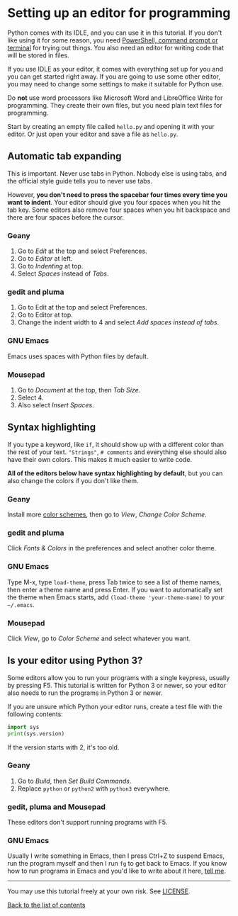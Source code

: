 # Setting up an editor for programming

Python comes with its IDLE, and you can use it in this tutorial. If you
don't like using it for some reason, you need
[PowerShell, command prompt or terminal](installing-python.md) for
trying out things. You also need an editor for writing code that will
be stored in files.

If you use IDLE as your editor, it comes with everything set up for you
and you can get started right away. If you are going to use some other
editor, you may need to change some settings to make it suitable for
Python use.

Do **not** use word processors like Microsoft Word and LibreOffice
Write for programming. They create their own files, but you need plain
text files for programming.

Start by creating an empty file called `hello.py` and opening it with
your editor. Or just open your editor and save a file as `hello.py`.

## Automatic tab expanding

This is important. Never use tabs in Python. Nobody else is using tabs,
and the official style guide tells you to never use tabs.

However, **you don't need to press the spacebar four times every time
you want to indent**. Your editor should give you four spaces when you
hit the tab key. Some editors also remove four spaces when you hit
backspace and there are four spaces before the cursor.

### Geany

1. Go to *Edit* at the top and select Preferences.
2. Go to *Editor* at left.
2. Go to *Indenting* at top.
4. Select *Spaces* instead of *Tabs*.

### gedit and pluma

1. Go to Edit at the top and select Preferences.
2. Go to Editor at top.
3. Change the indent width to 4 and select *Add spaces instead of tabs*.

### GNU Emacs

Emacs uses spaces with Python files by default.

### Mousepad

1. Go to *Document* at the top, then *Tab Size*.
2. Select 4.
3. Also select *Insert Spaces*.

## Syntax highlighting

If you type a keyword, like `if`, it should show up with a different
color than the rest of your text. `"Strings"`, `# comments` and
everything else should also have their own colors. This makes it much
easier to write code.

**All of the editors below have syntax highlighting by default**, but
you can also change the colors if you don't like them.

### Geany

Install more [color schemes](https://www.geany.org/Download/Extras#colors),
then go to *View*, *Change Color Scheme*.

### gedit and pluma

Click *Fonts & Colors* in the preferences and select another color
theme.

### GNU Emacs

Type M-x, type `load-theme`, press Tab twice to see a list of theme
names, then enter a theme name and press Enter. If you want to
automatically set the theme when Emacs starts, add
`(load-theme 'your-theme-name)` to your `~/.emacs`.

### Mousepad

Click *View*, go to *Color Scheme* and select whatever you want.

## Is your editor using Python 3?

Some editors allow you to run your programs with a single keypress,
usually by pressing F5. This tutorial is written for Python 3 or newer,
so your editor also needs to run the programs in Python 3 or newer.

If you are unsure which Python your editor runs, create a test file
with the following contents:

```py
import sys
print(sys.version)
```

If the version starts with 2, it's too old.

### Geany

1. Go to *Build*, then *Set Build Commands*.
2. Replace `python` or `python2` with `python3` everywhere.

### gedit, pluma and Mousepad

These editors don't support running programs with F5.

### GNU Emacs

Usually I write something in Emacs, then I press Ctrl+Z to suspend
Emacs, run the program myself and then I run `fg` to get back to Emacs.
If you know how to run programs in Emacs and you'd like to write about
it here, [tell me](contact-me.md).

***

You may use this tutorial freely at your own risk. See [LICENSE](LICENSE).

[Back to the list of contents](README.md)
